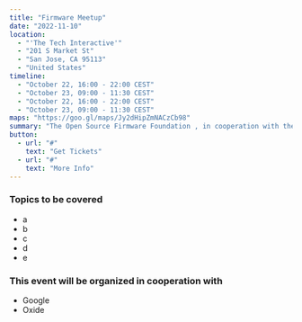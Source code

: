 ```yaml
---
title: "Firmware Meetup"
date: "2022-11-10"
location:
  - "'The Tech Interactive'"
  - "201 S Market St"
  - "San Jose, CA 95113"
  - "United States"
timeline:
  - "October 22, 16:00 - 22:00 CEST"
  - "October 23, 09:00 - 11:30 CEST"
  - "October 22, 16:00 - 22:00 CEST"
  - "October 23, 09:00 - 11:30 CEST"
maps: "https://goo.gl/maps/Jy2dHipZmNACzCb98"
summary: "The Open Source Firmware Foundation , in cooperation with the Open Compute Project, will organize a one-day Mini Summit about Open-Source Firmware."
button:
  - url: "#"
    text: "Get Tickets"
  - url: "#"
    text: "More Info"
---
```


### Topics to be covered

- a
- b
- c
- d
- e

### This event will be organized in cooperation with

- Google
- Oxide
